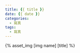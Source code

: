```yaml
---
title: {{ title }}
date: {{ date }}
categories:
  - 寫真
tags:
  - 寫真
---
```

{% asset_img [img name] [title] %}